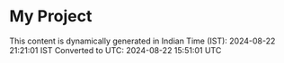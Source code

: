 # My Project

This content is dynamically generated in Indian Time (IST): 2024-08-22 21:21:01 IST
Converted to UTC: 2024-08-22 15:51:01 UTC
